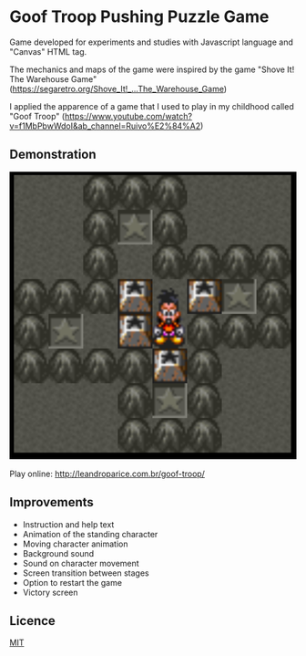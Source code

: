 # Goof Troop Pushing Puzzle Game

Game developed for experiments and studies with Javascript language and "Canvas" HTML tag.

The mechanics and maps of the game were inspired by the game "Shove It! The Warehouse Game" (https://segaretro.org/Shove_It!_...The_Warehouse_Game)

I applied the apparence of a game that I used to play in my childhood called "Goof Troop" (https://www.youtube.com/watch?v=f1MbPbwWdoI&ab_channel=Ruivo%E2%84%A2)

## Demonstration

![alt text](https://github.com/leandro-parice/goof-troop-pushing-puzzle-game/blob/master/screenshots/screenshot-1.png?raw=true)

Play online: http://leandroparice.com.br/goof-troop/

## Improvements

- Instruction and help text
- Animation of the standing character
- Moving character animation
- Background sound
- Sound on character movement
- Screen transition between stages
- Option to restart the game
- Victory screen

## Licence

[MIT](https://choosealicense.com/licenses/mit/)
